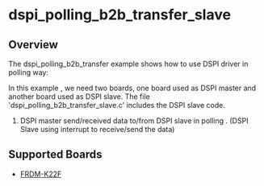 # dspi_polling_b2b_transfer_slave

## Overview
The dspi_polling_b2b_transfer example shows how to use DSPI driver in polling way:

In this example , we need two boards, one board used as DSPI master and another board used as DSPI slave.
The file 'dspi_polling_b2b_transfer_slave.c' includes the DSPI slave code.

1. DSPI master send/received data to/from DSPI slave in polling . (DSPI Slave using interrupt to receive/send the data)

## Supported Boards
- [FRDM-K22F](../../../../_boards/frdmk22f/driver_examples/dspi/polling_b2b_transfer/slave/example_board_readme.md)

